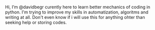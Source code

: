 Hi, I’m @davidbegr
curently here to learn better mechanics of coding in python.
I'm trying to improve my skills in automatization, algoritms and writing at all.
Don't even know if i will use this for anything ohter than seeking help or storing codes.
